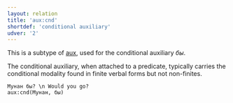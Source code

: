 ```yaml
---
layout: relation
title: 'aux:cnd'
shortdef: 'conditional auxiliary'
udver: '2'
---
```


This is a subtype of [aux](), used for the conditional auxiliary _бы_.

The conditional auxiliary, when attached to a predicate,
typically carries the conditional modality found in finite verbal forms but not non-finites.

~~~ sdparse
Мунан бы? \n Would you go?
aux:cnd(Мунан, бы)
~~~

<!-- Interlanguage links updated Po 6. listopadu 2023, 21:42:29 CET -->
